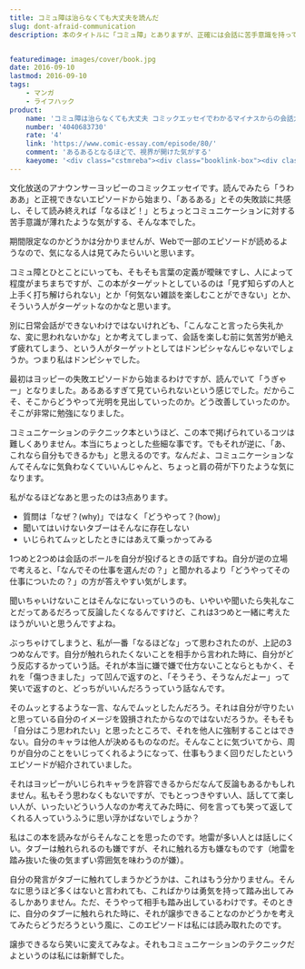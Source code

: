 ```yaml
---
title: コミュ障は治らなくても大丈夫を読んだ
slug: dont-afraid-communication
description: 本のタイトルに「コミュ障」とありますが、正確には会話に苦手意識を持っている人を対象にした、会話のコツを伝えるコミックエッセイです。文化放送アナウンサーがコミュ障なんて嘘だと思って読んだのですが、ためになったという意味で面白かったです。


featuredimage: images/cover/book.jpg
date: 2016-09-10
lastmod: 2016-09-10
tags: 
    - マンガ
    - ライフハック
product:
    name: 'コミュ障は治らなくても大丈夫 コミックエッセイでわかるマイナスからの会話力'
    number: '4040683730'
    rate: '4'
    link: 'https://www.comic-essay.com/episode/80/'
    comment: 'あるあるとなるほどで、視界が開けた気がする'
    kaeyome: '<div class="cstmreba"><div class="booklink-box"><div class="booklink-image"><a href="https://www.amazon.co.jp/exec/obidos/asin/4040683730/illusionspace-22/" target="_blank" ><img src="https://ecx.images-amazon.com/images/I/61k7qOVo7NL._SL160_.jpg" style="border: none;" /></a></div><div class="booklink-info"><div class="booklink-name"><a href="https://www.amazon.co.jp/exec/obidos/asin/4040683730/illusionspace-22/" target="_blank" >コミュ障は治らなくても大丈夫 コミックエッセイでわかるマイナスからの会話力 (メディアファクトリーのコミックエッセイ)</a><div class="booklink-powered-date">posted with <a href="https://yomereba.com" rel="nofollow" target="_blank">ヨメレバ</a></div></div><div class="booklink-detail">水谷緑,吉田 尚記 KADOKAWA 2016-06-23    </div><div class="booklink-link2"><div class="shoplinkamazon"><a href="https://www.amazon.co.jp/exec/obidos/asin/4040683730/illusionspace-22/" target="_blank" >Amazon</a></div><div class="shoplinkkindle"><a href="https://www.amazon.co.jp/exec/obidos/ASIN/B01H4JRDNQ/illusionspace-22/" target="_blank" >Kindle</a></div>                              	  <div class="shoplinkkino"><a href="https://ck.jp.ap.valuecommerce.com/servlet/referral?sid=3085416&pid=882196163&vc_url=http%3A%2F%2Fwww.kinokuniya.co.jp%2Ff%2Fdsg-01-9784040683737" target="_blank" >紀伊國屋書店<img src="https://ad.jp.ap.valuecommerce.com/servlet/gifbanner?sid=3085416&pid=882196163" height="1" width="1" border="0"></a></div>	  	  	</div></div><div class="booklink-footer"></div></div></div>'
---
```


文化放送のアナウンサーヨッピーのコミックエッセイです。読んでみたら「うわああ」と正視できないエピソードから始まり、「あるある」とその失敗談に共感し、そして読み終えれば「なるほど！」とちょっとコミュニケーションに対する苦手意識が薄れたような気がする、そんな本でした。

期間限定なのかどうかは分かりませんが、Webで一部のエピソードが読めるようなので、気になる人は見てみたらいいと思います。

コミュ障とひとことにいっても、そもそも言葉の定義が曖昧ですし、人によって程度がまちまちですが、この本がターゲットとしているのは「見ず知らずの人と上手く打ち解けられない」とか「何気ない雑談を楽しむことができない」とか、そういう人がターゲットなのかなと思います。

別に日常会話ができないわけではないけれども、「こんなこと言ったら失礼かな、変に思われないかな」とか考えてしまって、会話を楽しむ前に気苦労が絶えず疲れてしまう、という人がターゲットとしてはドンピシャなんじゃないでしょうか。つまり私はドンピシャでした。

最初はヨッピーの失敗エピソードから始まるわけですが、読んでいて「うぎゃー」となりました。あるあるすぎて見ていられないという感じでした。だからこそ、そこからどうやって光明を見出していったのか。どう改善していったのか。そこが非常に勉強になりました。

コミュニケーションのテクニック本というほど、この本で掲げられているコツは難しくありません。本当にちょっとした些細な事です。でもそれが逆に、「あ、これなら自分もできるかも」と思えるのです。なんだよ、コミュニケーションなんてそんなに気負わなくていいんじゃんと、ちょっと肩の荷が下りたような気になります。

私がなるほどなあと思ったのは3点あります。

<ul>
<li>質問は「なぜ？(why)」ではなく「どうやって？(how)」</li>
<li>聞いてはいけないタブーはそんなに存在しない</li>
<li>いじられてムッとしたときにはあえて乗っかってみる</li>
</ul>

1つめと2つめは会話のボールを自分が投げるときの話ですね。自分が逆の立場で考えると、「なんでその仕事を選んだの？」と聞かれるより「どうやってその仕事についたの？」の方が答えやすい気がします。

聞いちゃいけないことはそんなにないっていうのも、いやいや聞いたら失礼なことだってあるだろって反論したくなるんですけど、これは3つめと一緒に考えたほうがいいと思うんですよね。

ぶっちゃけてしまうと、私が一番「なるほどな」って思わされたのが、上記の3つめなんです。自分が触れられたくないことを相手から言われた時に、自分がどう反応するかっていう話。それが本当に嫌で嫌で仕方ないことならともかく、それを「傷つきました」って凹んで返すのと、「そうそう、そうなんだよー」って笑いで返すのと、どっちがいいんだろうっていう話なんです。

そのムッとするような一言、なんでムッとしたんだろう。それは自分が守りたいと思っている自分のイメージを毀損されたからなのではないだろうか。そもそも「自分はこう思われたい」と思ったところで、それを他人に強制することはできない。自分のキャラは他人が決めるものなのだ。そんなことに気づいてから、周りが自分のことをいじってくれるようになって、仕事もうまく回りだしたというエピソードが紹介されていました。

それはヨッピーがいじられキャラを許容できるからだなんて反論もあるかもしれません。私もそう思わなくもないですが、でもとっつきやすい人、話してて楽しい人が、いったいどういう人なのか考えてみた時に、何を言っても笑って返してくれる人っていうふうに思い浮かばないでしょうか？

私はこの本を読みながらそんなことを思ったのです。地雷が多い人とは話しにくい。タブーは触れられるのも嫌ですが、それに触れる方も嫌なものです（地雷を踏み抜いた後の気まずい雰囲気を味わうのが嫌）。

自分の発言がタブーに触れてしまうかどうかは、これはもう分かりません。そんなに思うほど多くはないと言われても、こればかりは勇気を持って踏み出してみるしかありません。ただ、そうやって相手も踏み出しているわけです。そのときに、自分のタブーに触れられた時に、それが譲歩できることなのかどうかを考えてみたらどうだろうという風に、このエピソードは私には読み取れたのです。

譲歩できるなら笑いに変えてみなよ。それもコミュニケーションのテクニックだよというのは私には新鮮でした。


  
